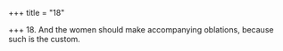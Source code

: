 +++
title = "18"

+++
18. And the women should make accompanying oblations, because such is the custom.
